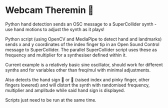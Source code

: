 # Webcam Theremin 🎵
Python hand detection sends an OSC message to a SuperCollider synth - use hand motions to adjust the synth as it plays!

Python script (using OpenCV and MediaPipe to detect hand and landmarks) sends x and y coordinates of the index finger tip in an Open Sound Control message to SuperCollider. The parallel SuperCollider script uses these as frequency and multiplier for a synthesiser defined within it. 

Current example is a relatively basic sine oscillator, should work for different synths and for variables other than freq/mul with minimal adjustments.

Also detects the hand sign 🤘 or 🤟 (raised index and pinky finger, other fingers lowered) and will distort the synth with randomised frequency, multiplier and amplitude while said hand sign is displayed.

Scripts just need to be run at the same time.
